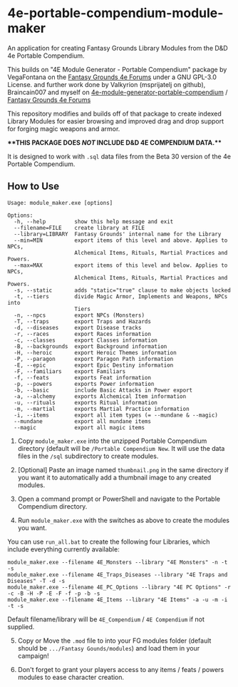 # 4e-portable-compendium-module-maker
An application for creating Fantasy Grounds Library Modules from the D&amp;D 4e Portable Compendium.

This builds on
"4E Module Generator - Portable Compendium" package by VegaFontana on the [Fantasy Grounds 4e Forums](https://www.fantasygrounds.com/forums/showthread.php?60524-4E-Module-Generator-Portable-compendium-gt-Fantasy-Grounds) under a GNU GPL-3.0 License.
and further work done by Valkyrion (msprijatelj on github), Braincain007 and myself on [4e-module-generator-portable-compendium](https://github.com/msprijatelj/4e-module-generator-portable-compendium)
/ [Fantasy Grounds 4e Forums](https://www.fantasygrounds.com/forums/showthread.php?60524-4E-Module-Generator-Portable-compendium-gt-Fantasy-Grounds&p=647134&viewfull=1#post647134)

This repository modifies and builds off of that package to create indexed Library Modules for easier browsing and improved drag and drop support for forging magic weapons and armor.


**\*\*THIS PACKAGE DOES _NOT_ INCLUDE D&D 4E COMPENDIUM DATA.\*\***

It is designed to work with `.sql` data files from the Beta 30 version of the 4e Portable Compendium.

## How to Use

```
Usage: module_maker.exe [options]

Options:
  -h, --help         show this help message and exit
  --filename=FILE    create library at FILE
  --library=LIBRARY  Fantasy Grounds' internal name for the Library
  --min=MIN          export items of this level and above. Applies to NPCs,
                     Alchemical Items, Rituals, Martial Practices and Powers.
  --max=MAX          export items of this level and below. Applies to NPCs,
                     Alchemical Items, Rituals, Martial Practices and Powers.
  -s, --static       adds "static="true" clause to make objects locked
  -t, --tiers        divide Magic Armor, Implements and Weapons, NPCs into
                     Tiers
  -n, --npcs         export NPCs (Monsters)
  -T, --traps        export Traps and Hazards
  -d, --diseases     export Disease tracks
  -r, --races        export Races information
  -c, --classes      export Classes information
  -B, --backgrounds  export Background information
  -H, --heroic       export Heroic Themes information
  -P, --paragon      export Paragon Path information
  -E, --epic         export Epic Destiny information
  -F, --familiars    export Familiars
  -f, --feats        exports Feat information
  -p, --powers       exports Power information
  -b, --basic        include Basic Attacks in Power export
  -a, --alchemy      exports Alchemical Item information
  -u, --rituals      exports Ritual information
  -m, --martial      exports Martial Practice information
  -i, --items        export all item types (= --mundane & --magic)
  --mundane          export all mundane items
  --magic            export all magic items
```

1. Copy `module_maker.exe` into the unzipped Portable Compendium directory (default will be `/Portable Compendium New`. It will use the data files in the `/sql` subdirectory to create modules.

2. \[Optional\] Paste an image named `thumbnail.png` in the same directory if you want it to automatically add a thumbnail image to any created modules.

3. Open a command prompt or PowerShell and navigate to the Portable Compendium directory.

4. Run `module_maker.exe` with the switches as above to create the modules you want.

You can use `run_all.bat` to create the following four Libraries, which include everything currently available:

```
module_maker.exe --filename 4E_Monsters --library "4E Monsters" -n -t -s
module_maker.exe --filename 4E_Traps_Diseases --library "4E Traps and Diseases" -T -d -s
module_maker.exe --filename 4E_PC_Options --library "4E PC Options" -r -c -B -H -P -E -F -f -p -b -s
module_maker.exe --filename 4E_Items --library "4E Items" -a -u -m -i -t -s
```

Default filename/library will be `4E_Compendium` / `4E Compendium` if not supplied.

5. Copy or Move the `.mod` file to into your FG modules folder (default should be `.../Fantasy Gounds/modules`) and load them in your campaign!

6. Don't forget to grant your players access to any items / feats / powers modules to ease character creation.
